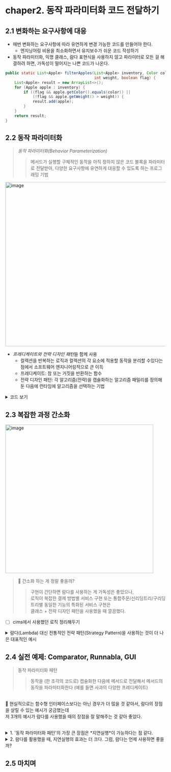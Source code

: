 # chaper2. 동작 파라미터화 코드 전달하기

## 2.1 변화하는 요구사항에 대응
- 매번 변화하는 요구사항에 따라 유연하게 변경 가능한 코드를 만들어야 한다.
  - 엔지닝어링 비용을 최소화하면서 유지보수가 쉬운 코드 작성하기
- 동작 파라미터화, 익명 클래스, 람다 표현식을 사용하지 않고 파라미터로 모든 걸 해결하려 하면, 가독성이 떨어지는 나쁜 코드가 나온다.
```java
public static List<Apple> filterApples(List<Apple> inventory, Color color,
                                       int weight, boolean flag) {
    List<Apple> result = new ArrayList<>();
    for (Apple apple : inventory) {
        if ((flag && apple.getColor().equals(color)) ||
            (!flag && apple.getWeight() > weight)) {
            result.add(apple);
        }
    }
    return result;
}
```

## 2.2 동작 파라미터화
> *동작 파라미터화(Behavior Parameterization)*
>> 메서드가 실행할 구체적인 동작을 아직 정하지 않은 코드 블록을 파라미터로 전달받아, 다양한 요구사항에 유연하게 대응할 수 있도록 하는 프로그래밍 기법

<img width="514" alt="image" src="https://github.com/user-attachments/assets/e071d1e3-e7f7-45db-b9f2-523ee145498d" /><br>

- *프레디케이트와 전략 디자인 패턴*을 함께 사용  
  - 컬렉션을 반복하는 로직과 컬렉션의 각 요소에 적용할 동작을 분리할 수있다는 점에서 소프트웨어 엔지니어링적으로 큰 이득
  - 프레디케이트: 참 또는 거짓을 반환하는 함수
  - 전략 디자인 패턴: 각 알고리즘(전략)을 캡슐화하는 알고리즘 패밀리를 정의해둔 다음에 런타임에 알고리즘을 선택하는 기법

<details>
<summary> 코드 보기</summary>

```java
// 선택 조건 결정 인터페이스 (전략 캡슐화)
public interface ApplePredicate {
  boolean test (Apple apple);
}

public class AppleHeavyWeightPredicate implements ApplePredicate {
  public boolean test(Apple apple) {
    return apple.getWeight() > 150;
  }
}

public class AppleGreenColorPredicate implements ApplePredicate {
  public boolean test(Apple apple) {
    return GREEN.equals(apple.getColor());
  }
}

// 반복하는 부분과 중요한 동작 요소를 분리 -> 유지보수에 유리
public static List<Apple> filterApples(List<Apple> inventory, ApplePredicate p) {
  List<Apple> result = new ArrayList<>();
  for(Apple apple : inventory) {
    // 프레디케이트 객체로 사과 검사 조건을 캡슐화
    if(p.test(apple)) {
      result.add(apple);
    } 
  }
}

// 나중에 추가 요구사항 시, 확장 가능
public class AppleRedAndHeavyPredicate implements ApplePredicate {
  public boolean test(Apple apple) {
    return RED.equals(apple.getColor()) && apple.getWeight() > 150;
  }
}

List<Apple> redAndHeavyApples = filterApples(inventory, new AppleRedAndHavyPredicate());
```
</details>

## 2.3 복잡한 과정 간소화
<img width="465" alt="image" src="https://github.com/user-attachments/assets/9a8f3e6c-5eb1-49f1-b525-7cad078a5f05" /><br>

> 🤔 간소화 하는 게 정말 좋을까?
>> 구현이 간단하면 람다를 사용하는 게 가독성은 좋았으나,<br>로직이 복잡한 결제 방법별 서비스 구현 또는 통합주문/신리딩트리/구리딩트리별 동일한 기능의 특화된 서비스 구현은<br>클래스 + 전략 디자인 패턴을 사용했을 때 깔끔했다.
- [ ] cims에서 사용했던 로직 정리해두기

<details>
  <summary>람다(Lambda) 대신 전통적인 전략 패턴(Strategy Pattern)을 사용하는 것이 더 나은 대표적인 예시</summary>

- **여러 메서드가 필요한 복잡한 전략 구현**
  - 람다는 함수형 인터페이스(추상 메서드 1개)만 구현 가능
  - 여러 메서드가 필요하거나 상태(state)가 있는 전략은 람다로 표현 불가
    - 예: 결제 방식 전략(PaymentStrategy)에서 결제, 환불, 포인트 적립 등 여러 메서드 필요
    - 예: 복잡한 초기화나 내부 상태가 필요한 암호화 전략

- **전략 객체가 상태(state)를 가져야 하는 경우**
  - 람다는 상태 없는(Stateless) 함수 객체에 적합
  - 전략 객체가 내부 값을 저장하거나 상태 변화가 필요하면 클래스 구현 권장
    - 예: 캐시를 유지하는 압축 전략
    - 예: 내부 연결 정보를 유지하는 네트워크 전략

- **전략 구현이 매우 복잡하거나 재사용·확장이 필요한 경우**
  - 람다는 간단한 동작에 적합하지만 복잡한 로직이나 재사용 전략은 별도 클래스 관리가 유지보수에 유리
    - 예: 다양한 정렬 알고리즘 전략
    - 예: 여러 단계의 데이터 변환 전략

- **함수형 인터페이스가 아닌 타입을 구현해야 할 때**
  - 람다는 함수형 인터페이스만 구현 가능
  - 추상 메서드가 2개 이상이거나 추상 클래스를 구현해야 하면 전략 패턴 필요

- **자기 자신(this)에 대한 참조가 필요한 경우**
  - 람다에서 `this`는 바깥 객체를 가리킴
  - 익명 클래스나 전략 클래스에서는 자기 자신 참조 가능

---

**요약 표**

| 상황/조건                     | 람다 사용 | 전략 패턴(클래스) 권장 |
|------------------------------|:---------:|:---------------------:|
| 메서드 1개, 간단한 로직       |     O     |           -           |
| 여러 메서드 필요, 상태 보유    |     -     |           O           |
| 복잡한 구현, 재사용/확장 필요 |     △     |           O           |
| 함수형 인터페이스 아님        |     -     |           O           |
| this 참조 필요(자기 자신)     |     -     |           O           |

---

**정리**  
람다는 간결함과 생산성에 강점이 있지만,  
복잡한 전략, 상태 보유, 여러 메서드, this 참조, 함수형 인터페이스가 아닌 경우에는  
전통적인 전략 패턴을 사용하는 것이 더 안전하고 명확함.

</details>



## 2.4 실전 예제: Comparator, Runnabla, GUI
> 동작 파라미터화 패턴
>> 동작을 (한 조각의 코드로) 캡슐화한 다음에 메서드로 전달해서 메서드의 동작을 파라미터화한다 (예를 들면 사과의 다양한 프레디케이트)

<br>🤔 현실적으로는 함수형 인터페이스보다는 아닌 경우가 더 많을 것 같아서, 람다의 장점을 살릴 수 있는 예시가 궁금했는데<br>저 3개의 예시가 람다를 사용했을 때의 장점을 잘 말해주는 것 같아 좋았다.<br><br>

<details>
  <summary> 1. '동작 파라미터화 패턴'의 가장 큰 장점은 *지연실행*이 가능하다는 점 같다. </summary>
  
- **불필요한 연산/자원 사용 최소화**  
  필요할 때까지 계산이나 객체 생성을 미루기 때문에, 실제로 필요하지 않은 작업은 아예 수행하지 않음 
  예를 들어, 자바 Stream의 지연 연산은 최종 연산(collect, forEach 등)이 호출될 때까지 중간 연산(map, filter 등)을 실행하지 않음.
  → 이로 인해 불필요한 데이터 처리와 메모리 사용이 줄어듦.

- **메모리 및 CPU 사용의 효율화**  
  큰 데이터 세트나 무거운 객체를 한꺼번에 메모리에 올리지 않고, 실제로 접근할 때만 생성하거나 처리함. 
  예를 들어, 제너레이터/이터레이터 패턴이나 Stream의 lazy evaluation은 한 번에 모든 데이터를 처리하지 않고 필요한 만큼만 메모리에 올려 처리함.  
  결과적으로 메모리 사용량과 CPU 부하가 크게 줄어듦.

- **성능 최적화 및 빠른 응답**  
  연산을 미루는 덕분에, 실제로 필요한 데이터만 빠르게 처리할 수 있음.
  Stream 파이프라인에서 필터링, 매핑 등 여러 연산이 결합되어 있을 때 최종적으로 필요한 데이터만 추려내므로, 불필요한 연산이 줄고 전체 처리 속도가 빨라짐.

- **초기화 순환성 문제 해결**  
  객체나 데이터의 초기화 시점을 늦춤으로써, 복잡한 의존성이나 초기화 순환 문제를 피할 수 있음.
  예를 들어, 어떤 객체가 실제로 사용되기 전까지 초기화하지 않으면 의존성 문제나 불필요한 비용을 방지할 수 있음.

- **유연한 구조와 관심사의 분리**  
  코드의 실행 시점과 정의 시점을 분리할 수 있어 유연한 구조와 관심사의 분리(Separation of Concerns)가 용이합니다.  
  예를 들어, 콜백, 이벤트 핸들러, 스레드 작업 등에서 "나중에 실행할 코드"를 등록해두고 필요할 때 실행하는 구조가 가능합니다.

---

**정리**  
지연 실행: 실제로 필요할 때까지 계산이나 객체 생성을 미루는 기법
이로 인해 메모리와 CPU 등 리소스 사용이 최적화되고, 불필요한 연산을 줄여 성능이 향상되며, 초기화 순환성 문제도 예방할 수 있음
특히 대용량 데이터 처리, 복잡한 의존성 관리, 이벤트/비동기/스레드 작업 등에서 효율적이고 유연한 시스템 설계가 가능함
  
</details>


<details>
  <summary> 2. 람다를 활용했을 때, 지연실행의 효과는 더 크다. 그럼, 람다는 언제 사용하면 좋을까? </summary><br>

**비교 표**

| 방식        | 특징 및 장점                                                                                           | 리소스적 효과/단점                           |
|-------------|--------------------------------------------------------------------------------------------------------|----------------------------------------------|
| 클래스 이용 | - 전략(알고리즘)을 별도의 클래스로 구현<br>- 명확한 타입, 복잡한 상태·여러 메서드 필요시 유리           | - 클래스/객체 수 증가, 메모리 사용 증가      |
| 람다 이용   | - 코드 블록(동작)을 간결하게 전달<br>- 불필요한 클래스 없이 동작만 파라미터로 넘김<br>- 코드가 짧고 명확<br>- 익명 클래스보다 객체 생성량 적음, GC 부담 감소 | - 복잡한 상태·여러 메서드 필요시 부적합      |

---

**구체적 설명**

- 람다 표현식은 코드 블록을 객체처럼 전달할 수 있어, 실제로 필요할 때까지 실행을 미룬다.
  이로 인해 불필요한 객체 생성을 줄이고, 메모리와 GC(가비지 컬렉션) 부담도 줄어든다.
- 람다는 익명 클래스보다 훨씬 적은 코드와 객체로 동작을 표현할 수 있으므로,  
  대량의 동작 파라미터화가 필요한 상황(예: 스트림, 비동기, 이벤트 처리 등)에서 리소스 효율성이 높아진다.
- 클래스 기반 전략 패턴은 명확한 타입, 복잡한 상태, 여러 메서드가 필요한 경우에만 사용하는 것이 좋고,  
  단순히 "나중에 실행할 코드"를 전달하는 목적이라면 람다가 훨씬 간결하고 효율이다.

---

**결론**

- 지연 실행의 장점을 최대한 활용하려면, 동작 파라미터화에서 람다를 사용하는 것이 클래스보다 리소스적으로도 더 효과적이다.
- 람다는 코드의 간결성, 메모리 효율, GC 부담 감소, 실행 시점의 유연성 등 다양한 측면에서 이점을 제공한다.
- 단, 복잡한 상태 관리나 여러 메서드가 필요한 경우에는 전통적인 클래스 기반 전략 패턴이 더 적합할 수 있다.
- **즉, 단순 동작 파라미터화와 지연 실행이 목적이라면 람다 사용이 더 나은 선택이다.**
  
</details>

## 2.5 마치며


